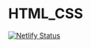 # HTML_CSS

[![Netlify Status](https://api.netlify.com/api/v1/badges/54cc15cc-7bcb-45bd-ad58-4e313886be28/deploy-status)](https://app.netlify.com/sites/how-to5/deploys)